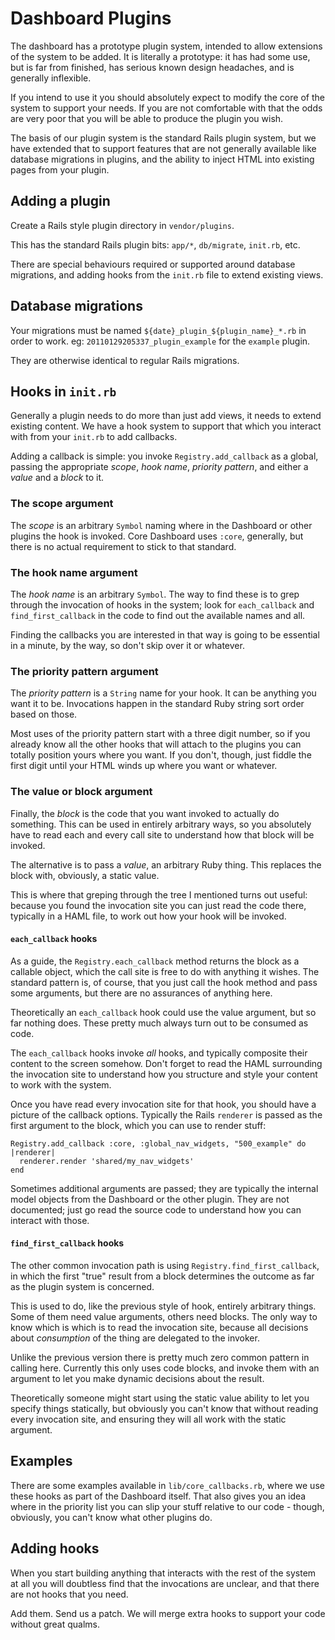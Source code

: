 # Dashboard Plugins

The dashboard has a prototype plugin system, intended to allow extensions of
the system to be added.  It is literally a prototype: it has had some use, but
is far from finished, has serious known design headaches, and is generally
inflexible.

If you intend to use it you should absolutely expect to modify the core of the
system to support your needs.  If you are not comfortable with that the odds
are very poor that you will be able to produce the plugin you wish.

The basis of our plugin system is the standard Rails plugin system, but we
have extended that to support features that are not generally available like
database migrations in plugins, and the ability to inject HTML into existing
pages from your plugin.

## Adding a plugin

Create a Rails style plugin directory in `vendor/plugins`.

This has the standard Rails plugin bits: `app/*`, `db/migrate`, `init.rb`,
etc.

There are special behaviours required or supported around database migrations,
and adding hooks from the `init.rb` file to extend existing views.

## Database migrations

Your migrations must be named `${date}_plugin_${plugin_name}_*.rb` in order to
work.  eg: `20110129205337_plugin_example` for the `example` plugin.

They are otherwise identical to regular Rails migrations.

## Hooks in `init.rb`

Generally a plugin needs to do more than just add views, it needs to extend
existing content.  We have a hook system to support that which you interact
with from your `init.rb` to add callbacks.

Adding a callback is simple: you invoke `Registry.add_callback` as a global,
passing the appropriate *scope*, *hook name*, *priority pattern*, and either a
*value* and a *block* to it.

### The scope argument

The *scope* is an arbitrary `Symbol` naming where in the Dashboard or other
plugins the hook is invoked.  Core Dashboard uses `:core`, generally, but
there is no actual requirement to stick to that standard.

### The hook name argument

The *hook name* is an arbitrary `Symbol`.  The way to find these is to grep
through the invocation of hooks in the system; look for `each_callback` and
`find_first_callback` in the code to find out the available names and all.

Finding the callbacks you are interested in that way is going to be essential
in a minute, by the way, so don't skip over it or whatever.

### The priority pattern argument

The *priority pattern* is a `String` name for your hook.  It can be anything
you want it to be.  Invocations happen in the standard Ruby string sort order
based on those.

Most uses of the priority pattern start with a three digit number, so if you
already know all the other hooks that will attach to the plugins you can
totally position yours where you want.  If you don't, though, just fiddle the
first digit until your HTML winds up where you want or whatever.

### The value or block argument

Finally, the *block* is the code that you want invoked to actually do
something.  This can be used in entirely arbitrary ways, so you absolutely
have to read each and every call site to understand how that block will be
invoked.

The alternative is to pass a *value*, an arbitrary Ruby thing.  This replaces
the block with, obviously, a static value.

This is where that greping through the tree I mentioned turns out useful:
because you found the invocation site you can just read the code there,
typically in a HAML file, to work out how your hook will be invoked.

#### `each_callback` hooks

As a guide, the `Registry.each_callback` method returns the block as a
callable object, which the call site is free to do with anything it wishes.
The standard pattern is, of course, that you just call the hook method and
pass some arguments, but there are no assurances of anything here.

Theoretically an `each_callback` hook could use the value argument, but so far
nothing does.  These pretty much always turn out to be consumed as code.

The `each_callback` hooks invoke *all* hooks, and typically composite their
content to the screen somehow.  Don't forget to read the HAML surrounding the
invocation site to understand how you structure and style your content to work
with the system.

Once you have read every invocation site for that hook, you should have a
picture of the callback options.  Typically the Rails `renderer` is passed as
the first argument to the block, which you can use to render stuff:

    Registry.add_callback :core, :global_nav_widgets, "500_example" do |renderer|
      renderer.render 'shared/my_nav_widgets'
    end

Sometimes additional arguments are passed; they are typically the internal
model objects from the Dashboard or the other plugin.  They are not
documented; just go read the source code to understand how you can interact
with those.

#### `find_first_callback` hooks

The other common invocation path is using `Registry.find_first_callback`, in
which the first "true" result from a block determines the outcome as far as
the plugin system is concerned.

This is used to do, like the previous style of hook, entirely arbitrary
things. Some of them need value arguments, others need blocks.  The only way
to know which is which is to read the invocation site, because all decisions
about *consumption* of the thing are delegated to the invoker.

Unlike the previous version there is pretty much zero common pattern in
calling here.  Currently this only uses code blocks, and invoke them with an
argument to let you make dynamic decisions about the result.

Theoretically someone might start using the static value ability to let you
specify things statically, but obviously you can't know that without reading
every invocation site, and ensuring they will all work with the static
argument.

## Examples

There are some examples available in `lib/core_callbacks.rb`, where we use
these hooks as part of the Dashboard itself.  That also gives you an idea
where in the priority list you can slip your stuff relative to our code -
though, obviously, you can't know what other plugins do.

## Adding hooks

When you start building anything that interacts with the rest of the system at
all you will doubtless find that the invocations are unclear, and that there
are not hooks that you need.

Add them.  Send us a patch.  We will merge extra hooks to support your code
without great qualms.
